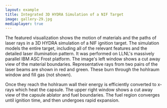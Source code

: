 ```yaml
---
layout: example
title: Integrated 3D HYDRA Simulation of a NIF Target 
image: gallery-29.jpg
mediaplayer: true
---
```

The featured visualization shows the motion of materials and the paths of laser 
rays in a 3D HYDRA simulation of a NIF ignition target. The simulation models 
the entire target, including all of the relevant features and the detailed 
laser illumination pattern. It was performed on LLNL's massively parallel IBM 
ASC Frost platform. The image's left window shows a cut away view of the 
material boundaries. Representative rays from two pairs of the laser beams are 
shown in red and green. These burn through the hohlraum window and fill gas 
(not shown).

Once they reach the hohlraum wall their energy is efficiently converted to
x-rays which heat the capsule. The upper right window shows a cut away view of
the capsule ablator and fuel boundaries. The fuel region converges until
ignition time, and then undergoes rapid expansion.
